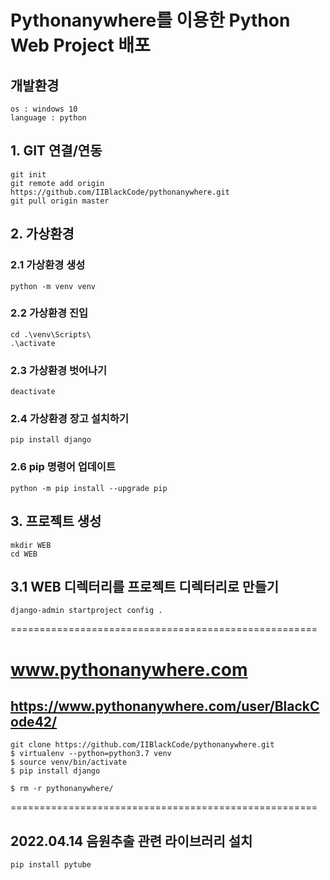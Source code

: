 # Pythonanywhere를 이용한 Python Web Project 배포

## 개발환경

    os : windows 10
    language : python

## 1. GIT 연결/연동

    git init
    git remote add origin https://github.com/IIBlackCode/pythonanywhere.git
    git pull origin master

## 2. 가상환경

### 2.1 가상환경 생성

    python -m venv venv

### 2.2 가상환경 진입

    cd .\venv\Scripts\
    .\activate

### 2.3 가상환경 벗어나기

    deactivate

### 2.4 가상환경 장고 설치하기

    pip install django

### 2.6 pip 명령어 업데이트

    python -m pip install --upgrade pip

## 3. 프로젝트 생성

    mkdir WEB
    cd WEB

## 3.1 WEB 디렉터리를 프로젝트 디렉터리로 만들기
    
    django-admin startproject config . 


=====================================================

# www.pythonanywhere.com
## https://www.pythonanywhere.com/user/BlackCode42/

    git clone https://github.com/IIBlackCode/pythonanywhere.git
    $ virtualenv --python=python3.7 venv
    $ source venv/bin/activate
    $ pip install django

    $ rm -r pythonanywhere/

=====================================================
## 2022.04.14 음원추출 관련 라이브러리 설치

    pip install pytube